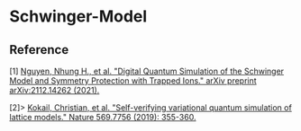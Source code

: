 # Schwinger-Model


## Reference
<a>[1]</a> 
[Nguyen, Nhung H., et al. "Digital Quantum Simulation of the Schwinger Model and Symmetry Protection with Trapped Ions." arXiv preprint arXiv:2112.14262 (2021).](https://arxiv.org/abs/2112.14262)

<a>[2]></a>
[Kokail, Christian, et al. "Self-verifying variational quantum simulation of lattice models." Nature 569.7756 (2019): 355-360.](https://arxiv.org/abs/1810.03421)
